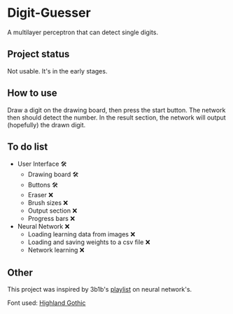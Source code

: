 # Digit-Guesser
A multilayer perceptron that can detect single digits.

## Project status
Not usable. It's in the early stages.
## How to use

Draw a digit on the drawing board, then press the start button.
The network then should detect the number.
In the result section, the network will output (hopefully) the drawn digit.

## To do list

- User Interface 🛠️
  - Drawing board 🛠️
  - Buttons 🛠️
  - Eraser :x:
  - Brush sizes :x:
  - Output section :x:
  - Progress bars :x:
- Neural Network :x:
  - Loading learning data from images :x:
  - Loading and saving weights to a csv file :x:
  - Network learning :x:
## Other
This project was inspired by 3b1b's [playlist](https://www.youtube.com/playlist?list=PLZHQObOWTQDNU6R1_67000Dx_ZCJB-3pi) on neural network's. 

Font used: [Highland Gothic](https://www.1001freefonts.com/highland-gothic.font)